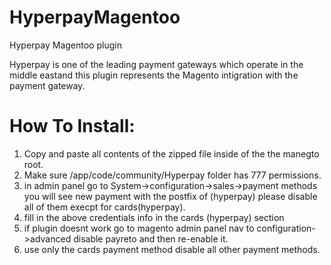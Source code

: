 # HyperpayMagentoo
Hyperpay Magentoo plugin

Hyperpay is one of the leading payment gateways which operate in the middle eastand this plugin represents the Magento intigration with the payment gateway.

How To Install:
===============================
<ol>
  <li>Copy and paste all contents of the zipped file inside of the the manegto root.</li>
  <li>Make sure /app/code/community/Hyperpay folder has 777 permissions.</li>
  <li>in admin panel go to System->configuration->sales->payment methods you will see new payment with the postfix of (hyperpay) please disable all of them execpt for cards(hyperpay).</li>
  <li>fill in the above credentials info in the cards (hyperpay) section </li>
  <li> if plugin doesnt work go to magento admin panel nav to configuration->advanced disable payreto and then re-enable it.</li>
  <li>use only the cards payment method disable all other payment methods.</li>
</ol>
 
